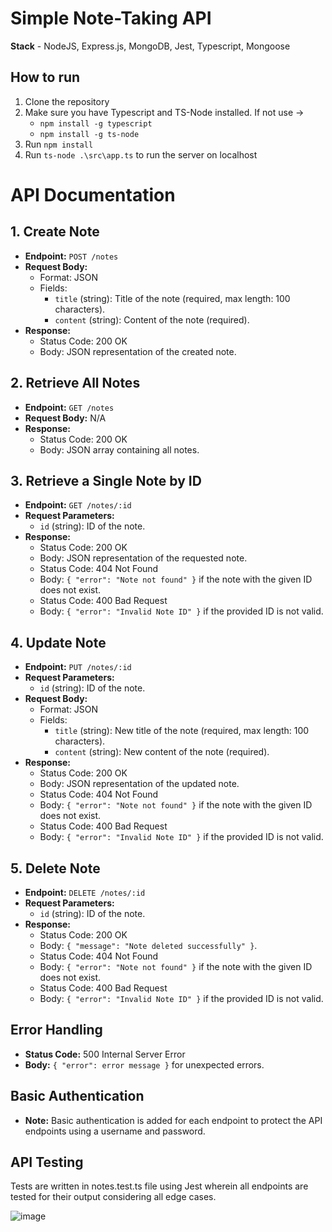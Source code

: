 # Simple Note-Taking API 

**Stack** - NodeJS, Express.js, MongoDB, Jest, Typescript, Mongoose

## How to run
1. Clone the repository
2. Make sure you have Typescript and TS-Node installed. If not use ->
   - `npm install -g typescript`
   - `npm install -g ts-node`
3. Run `npm install`
4. Run `ts-node .\src\app.ts` to run the server on localhost

# API Documentation

## 1. Create Note

- **Endpoint:** `POST /notes`
- **Request Body:**
  - Format: JSON
  - Fields:
    - `title` (string): Title of the note (required, max length: 100 characters).
    - `content` (string): Content of the note (required).
- **Response:**
  - Status Code: 200 OK
  - Body: JSON representation of the created note.

## 2. Retrieve All Notes

- **Endpoint:** `GET /notes`
- **Request Body:** N/A
- **Response:**
  - Status Code: 200 OK
  - Body: JSON array containing all notes.

## 3. Retrieve a Single Note by ID

- **Endpoint:** `GET /notes/:id`
- **Request Parameters:**
  - `id` (string): ID of the note.
- **Response:**
  - Status Code: 200 OK
  - Body: JSON representation of the requested note.
  - Status Code: 404 Not Found
  - Body: `{ "error": "Note not found" }` if the note with the given ID does not exist.
  - Status Code: 400 Bad Request
  - Body: `{ "error": "Invalid Note ID" }` if the provided ID is not valid.

## 4. Update Note

- **Endpoint:** `PUT /notes/:id`
- **Request Parameters:**
  - `id` (string): ID of the note.
- **Request Body:**
  - Format: JSON
  - Fields:
    - `title` (string): New title of the note (required, max length: 100 characters).
    - `content` (string): New content of the note (required).
- **Response:**
  - Status Code: 200 OK
  - Body: JSON representation of the updated note.
  - Status Code: 404 Not Found
  - Body: `{ "error": "Note not found" }` if the note with the given ID does not exist.
  - Status Code: 400 Bad Request
  - Body: `{ "error": "Invalid Note ID" }` if the provided ID is not valid.

## 5. Delete Note

- **Endpoint:** `DELETE /notes/:id`
- **Request Parameters:**
  - `id` (string): ID of the note.
- **Response:**
  - Status Code: 200 OK
  - Body: `{ "message": "Note deleted successfully" }`.
  - Status Code: 404 Not Found
  - Body: `{ "error": "Note not found" }` if the note with the given ID does not exist.
  - Status Code: 400 Bad Request
  - Body: `{ "error": "Invalid Note ID" }` if the provided ID is not valid.

## Error Handling

- **Status Code:** 500 Internal Server Error
- **Body:** `{ "error": error message }` for unexpected errors.

## Basic Authentication

- **Note:** Basic authentication is added for each endpoint to protect the API endpoints using a username and password.

## API Testing

Tests are written in notes.test.ts file using Jest wherein all endpoints are tested for their output considering all edge cases.

![image](https://github.com/geeqib23/-Simple-Note-Taking-API/assets/59912182/5611a6f7-2a45-461b-8831-cb76f20ca2ec)





